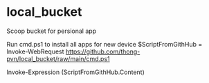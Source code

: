 # local_bucket
Scoop bucket for persional app

Run cmd.ps1 to install all apps for new device
$ScriptFromGithHub = Invoke-WebRequest https://github.com/thong-pvn/local_bucket/raw/main/cmd.ps1

Invoke-Expression $($ScriptFromGithHub.Content)
